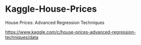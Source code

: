 # Kaggle-House-Prices
House Prices: Advanced Regression Techniques

https://www.kaggle.com/c/house-prices-advanced-regression-techniques/data

